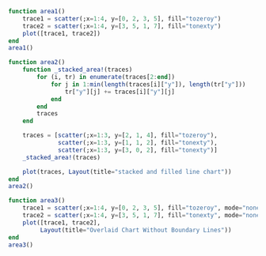```julia
function area1()
    trace1 = scatter(;x=1:4, y=[0, 2, 3, 5], fill="tozeroy")
    trace2 = scatter(;x=1:4, y=[3, 5, 1, 7], fill="tonexty")
    plot([trace1, trace2])
end
area1()
```


<div id="04571644-da2d-41e5-b2b5-c8dad0ed1cf6" class="plotly-graph-div"></div>

<script>
    window.PLOTLYENV=window.PLOTLYENV || {};
    window.PLOTLYENV.BASE_URL="https://plot.ly";
    Plotly.newPlot('04571644-da2d-41e5-b2b5-c8dad0ed1cf6', [{"y":[0,2,3,5],"type":"scatter","fill":"tozeroy","x":[1,2,3,4]},{"y":[3,5,1,7],"type":"scatter","fill":"tonexty","x":[1,2,3,4]}],
               {"margin":{"l":50,"b":60,"r":50,"t":60}}, {showLink: false});

 </script>



```julia
function area2()
    function _stacked_area!(traces)
        for (i, tr) in enumerate(traces[2:end])
            for j in 1:min(length(traces[i]["y"]), length(tr["y"]))
                tr["y"][j] += traces[i]["y"][j]
            end
        end
        traces
    end

    traces = [scatter(;x=1:3, y=[2, 1, 4], fill="tozeroy"),
              scatter(;x=1:3, y=[1, 1, 2], fill="tonexty"),
              scatter(;x=1:3, y=[3, 0, 2], fill="tonexty")]
    _stacked_area!(traces)

    plot(traces, Layout(title="stacked and filled line chart"))
end
area2()
```


<div id="894e0454-cad0-4732-a909-252eaf8ba257" class="plotly-graph-div"></div>

<script>
    window.PLOTLYENV=window.PLOTLYENV || {};
    window.PLOTLYENV.BASE_URL="https://plot.ly";
    Plotly.newPlot('894e0454-cad0-4732-a909-252eaf8ba257', [{"y":[2,1,4],"type":"scatter","fill":"tozeroy","x":[1,2,3]},{"y":[3,2,6],"type":"scatter","fill":"tonexty","x":[1,2,3]},{"y":[6,2,8],"type":"scatter","fill":"tonexty","x":[1,2,3]}],
               {"margin":{"l":50,"b":60,"r":50,"t":60},"title":"stacked and filled line chart"}, {showLink: false});

 </script>



```julia
function area3()
    trace1 = scatter(;x=1:4, y=[0, 2, 3, 5], fill="tozeroy", mode="none")
    trace2 = scatter(;x=1:4, y=[3, 5, 1, 7], fill="tonexty", mode="none")
    plot([trace1, trace2],
         Layout(title="Overlaid Chart Without Boundary Lines"))
end
area3()
```


<div id="95d6a35a-97c5-4657-8e19-6f551e14f0d0" class="plotly-graph-div"></div>

<script>
    window.PLOTLYENV=window.PLOTLYENV || {};
    window.PLOTLYENV.BASE_URL="https://plot.ly";
    Plotly.newPlot('95d6a35a-97c5-4657-8e19-6f551e14f0d0', [{"mode":"none","y":[0,2,3,5],"type":"scatter","fill":"tozeroy","x":[1,2,3,4]},{"mode":"none","y":[3,5,1,7],"type":"scatter","fill":"tonexty","x":[1,2,3,4]}],
               {"margin":{"l":50,"b":60,"r":50,"t":60},"title":"Overlaid Chart Without Boundary Lines"}, {showLink: false});

 </script>



